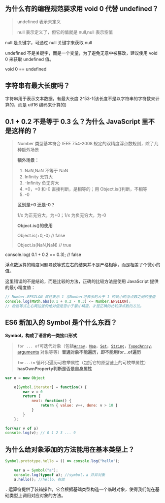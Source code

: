 ## 为什么有的编程规范要求用 void 0 代替 undefined？

> undefined 表示未定义
>
> null 表示定义了，但它的值就是 null,null 表示空值

null 是关键字，可通过 null 关键字来获取 null

undefined 不是关键字，而是一个变量，为了避免无意中被篡改，建议使用 void 0 来获取 undefined 值。

void 0 == undefined

## 字符串有最大长度吗？

字符串用于表示文本数据，有最大长度 2^53-1(该长度不是以字符串的字符数来计算的，而是 utf16 编码来计算的)

## 0.1 + 0.2 不是等于 0.3 么？为什么 JavaScript 里不是这样的？

> Number 类型基本符合 IEEE 754-2008 规定的双精度浮点数规则，除了几种额外场景
>
> **额外场景：**
>
> 1. NaN,NaN 不等于 NaN
> 2. Infinity 无穷大
> 3. -Infinity 负无穷大
> 4. +0，+0 和-0 直接判断，是相等的；用 Object.is()判断，不相等
> 5. -0
>
> **区别是+0 还是-0？**
>
> 1/x 为正无穷大，为+0；1/x 为负无穷大，为-0
>
> **Object.is()的使用**
>
> Object.is(+0,-0) // false
>
> Object.is(NaN,NaN) // true

console.log( 0.1 + 0.2 == 0.3); // false

浮点数运算的精度问题导致等式左右的结果并不是严格相等，而是相差了个微小的值。

这里错误的不是结论，而是比较的方法，正确的比较方法是使用 JavaScript 提供的最小精度值：

```javascript
// Number.EPSILON 属性表示 1 与Number可表示的大于 1 的最小的浮点数之间的差值
console.log(Math.abs(0.1 + 0.2 - 0.3) <= Number.EPSILON);
// 检查等式左右两边差的绝对值是否小于最小精度，才是正确的比较浮点数的方法。
```

## ES6 新加入的 Symbol 是个什么东西？

 **Symbol，构成了语言的一类接口形式**

> `for ... of`可迭代对象（包括[`Array`](https://link.segmentfault.com/?url=https%3A%2F%2Fdeveloper.mozilla.org%2Fzh-CN%2Fdocs%2FWeb%2FJavaScript%2FReference%2FArray)，[`Map`](https://link.segmentfault.com/?url=https%3A%2F%2Fdeveloper.mozilla.org%2Fzh-CN%2Fdocs%2FWeb%2FJavaScript%2FReference%2FMap)，[`Set`](https://link.segmentfault.com/?url=https%3A%2F%2Fdeveloper.mozilla.org%2Fzh-CN%2Fdocs%2FWeb%2FJavaScript%2FReference%2FGlobal_Objects%2FSet)，[`String`](https://link.segmentfault.com/?url=https%3A%2F%2Fdeveloper.mozilla.org%2Fzh-CN%2Fdocs%2FWeb%2FJavaScript%2FReference%2FString)，[`TypedArray`](https://link.segmentfault.com/?url=https%3A%2F%2Fdeveloper.mozilla.org%2Fzh-CN%2Fdocs%2FWeb%2FJavaScript%2FReference%2FGlobal_Objects%2FTypedArray)，[arguments](https://link.segmentfault.com/?url=https%3A%2F%2Fdeveloper.mozilla.org%2Fen-US%2Fdocs%2FWeb%2FJavaScript%2FReference%2FFunctions_and_function_scope%2Farguments) 对象等等）**普通对象不能遍历，即不能用for...of遍历**
>
> `for...in` 循环只遍历可枚举属性（包括它的原型链上的可枚举属性）**hasOwnProperty判断是否是自身属性**

```javascript
var o = new Object
 
    o[Symbol.iterator] = function() {
        var v = 0
        return {
            next: function() {
                return { value: v++, done: v > 10 }
            }
        }        
    };
 
for(var v of o) 
console.log(v); // 0 1 2 3 ... 9
```



## 为什么给对象添加的方法能用在基本类型上？

```javascript
Symbol.prototype.hello = () => console.log("hello");
 
    var a = Symbol("a");
    console.log(typeof a); //symbol，a 并非对象
    a.hello(); //hello，有效
```

`.` 运算符提供了装箱操作，它会根据基础类型构造一个临时对象，使得我们能在基础类型上调用对应对象的方法。

